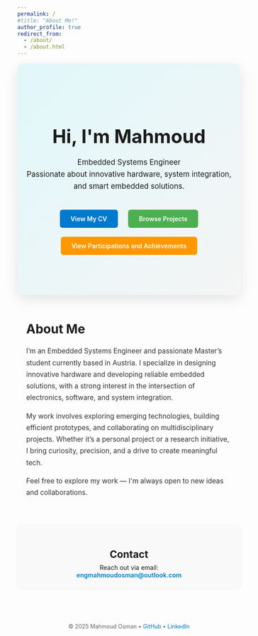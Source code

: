 ```yaml
---
permalink: /
#title: "About Me!"
author_profile: true
redirect_from: 
  - /about/
  - /about.html
---
```


<!-- Hero Banner -->
<!-- <section style="text-align: center; padding: 60px 20px; background: linear-gradient(135deg, #e0f7fa, #f5f5f5); border-radius: 12px; margin-bottom: 40px;">
  <h1 style="font-size: 2.5em; margin-bottom: 10px;">👋 Hi, I'm Mahmoud</h1>
  <p style="font-size: 1.3em; max-width: 600px; margin: 0 auto 20px;">
    Embedded Systems Engineer & Master's Student in Electronics Engineering — passionate about designing innovative hardware and building smart embedded solutions.
  </p>
  <a href="/cv/" style="display: inline-block; margin: 10px 10px 0; padding: 12px 24px; background-color: #007acc; color: white; border-radius: 6px; text-decoration: none;">View My CV</a>
  <a href="/projects/" style="display: inline-block; margin: 10px 10px 0; padding: 12px 24px; background-color: #4caf50; color: white; border-radius: 6px; text-decoration: none;">Browse Projects</a>
</section> -->

<!-- Hero Banner -->
<!-- <section style="text-align: center; padding: 60px 20px; background: linear-gradient(135deg, #e0f7fa, #f5f5f5); border-radius: 12px; margin-bottom: 40px;">
  <h1 style="font-size: 2.5em; margin-bottom: 10px;">👋 Hi, I'm Mahmoud Osman</h1>
  <p style="font-size: 1.3em; max-width: 600px; margin: 0 auto 20px;">
    Embedded Systems Engineer & Master's Student in Electronics Engineering — passionate about designing innovative hardware and building smart embedded solutions.
  </p>
  <div style="margin-top: 20px;">
    <a href="/cv/" style="display: inline-block; margin: 10px; padding: 12px 24px; background-color: #007acc; color: white; border-radius: 6px; text-decoration: none;">View My CV</a>
    <a href="/projects/" style="display: inline-block; margin: 10px; padding: 12px 24px; background-color: #4caf50; color: white; border-radius: 6px; text-decoration: none;">Browse Projects</a>
    <a href="/blog/participations/" style="display: inline-block; margin: 10px; padding: 12px 24px; background-color: #ff9800; color: white; border-radius: 6px; text-decoration: none;">View Participations</a>
  </div>
</section> -->


<!-- Welcome!  
I'm an Embedded Systems Engineer and passionate Master’s student in Electronics Engineering, currently based in Austria. I specialize in designing innovative hardware and developing reliable embedded solutions, with a strong interest in the intersection of electronics, software, and system integration.

My work involves exploring emerging technologies, building efficient prototypes, and collaborating on multidisciplinary projects. Whether it’s a personal project or a research initiative, I bring curiosity, precision, and a drive to create meaningful tech.

Feel free to browse my posts and projects to learn more about what I do. I’m always open to exciting collaborations—so don’t hesitate to reach out!

Contact
---
- Email: [engmahmoudosman@outlook.com](mailto:engmahmoudosman@outlook.com) -->


<!-- Hero Banner -->
<section style="text-align: center; padding: 80px 20px; background: linear-gradient(135deg, #e0f7fa, #f5f5f5); border-radius: 16px; box-shadow: 0 10px 30px rgba(0,0,0,0.1); margin-bottom: 60px;">
  <h1 style="font-size: 3em; margin-bottom: 20px;"> Hi, I'm Mahmoud</h1>
  <p style="font-size: 1.2em; max-width: 650px; margin: 0 auto 30px; line-height: 1.6;">
    Embedded Systems Engineer<br>
    Passionate about innovative hardware, system integration, and smart embedded solutions.
  </p>
  <div style="margin-top: 10px;">
    <a href="/cv/" class="cta-btn" style="background-color: #007acc;">View My CV</a>
    <a href="/projects/" class="cta-btn" style="background-color: #4caf50;">Browse Projects</a>
    <a href="/blog/participations/" class="cta-btn" style="background-color: #ff9800;">View Participations and Achievements</a>
  </div>
</section>

<!-- About Me Section -->
<section style="max-width: 800px; margin: 0 auto 60px; padding: 0 20px;">
  <h2 style="font-size: 2em; margin-bottom: 20px;">About Me</h2>
  <p style="font-size: 1.1em; line-height: 1.7; color: #333;">
    I’m an Embedded Systems Engineer and passionate Master’s student currently based in Austria. I specialize in designing innovative hardware and developing reliable embedded solutions, with a strong interest in the intersection of electronics, software, and system integration.
  </p>
  <p style="font-size: 1.1em; line-height: 1.7; color: #333;">
    My work involves exploring emerging technologies, building efficient prototypes, and collaborating on multidisciplinary projects. Whether it’s a personal project or a research initiative, I bring curiosity, precision, and a drive to create meaningful tech.
  </p>
  <p style="font-size: 1.1em; line-height: 1.7; color: #333;">
    Feel free to explore my work — I'm always open to new ideas and collaborations.
  </p>
</section>


<!-- Contact Section (Clean & Thin) -->
<section style="
  background-color: #f9f9f9;
  padding: 20px 30px;
  border-radius: 8px;
  text-align: center;
  margin: 40px auto 60px;
  max-width: 800px;
  box-shadow: 0 2px 8px rgba(0,0,0,0.05);
">
  <h2 style="font-size: 1.6em; margin-bottom: 8px;"> Contact</h2>
  <p style="font-size: 1em; margin: 0;">
    Reach out via email: <br>
    <a href="mailto:engmahmoudosman@outlook.com" style="color: #007acc; font-weight: 600; text-decoration: none;">
      engmahmoudosman@outlook.com
    </a>
  </p>
</section>



<!-- Button Styling -->
<style>
  .cta-btn {
    display: inline-block;
    margin: 10px;
    padding: 12px 24px;
    color: white !important;
    border-radius: 6px;
    font-weight: 600;
    text-decoration: none !important;
    transition: transform 0.2s ease, background-color 0.3s ease;
  }

  .cta-btn:hover {
    background-color: #222 !important;
    transform: translateY(-2px);
    text-decoration: none !important;
    color: white !important;
  }
</style>



<footer style="text-align:center; padding:20px 0; font-size:0.9em; color:#666;">
  © 2025 Mahmoud Osman • <a href="https://github.com/engmahmoudosman" style="color:#007acc; text-decoration:none;">GitHub</a> • <a href="https://www.linkedin.com/in/engmahmoudosman" style="color:#007acc; text-decoration:none;">LinkedIn</a>
</footer>

<!--
[![GitHub Streak](https://github-readme-streak-stats.herokuapp.com?user=engmahmoudosman)](https://git.io/streak-stats)  -->


